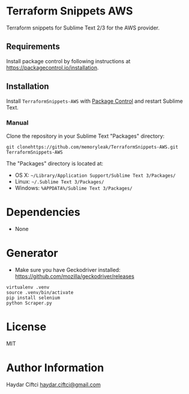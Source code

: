 # Terraform Snippets AWS
Terraform snippets for Sublime Text 2/3 for the AWS provider.

## Requirements
Install package control by following instructions at https://packagecontrol.io/installation. 

## Installation
Install `TerraformSnippets-AWS` with [Package Control](https://packagecontrol.io) and restart Sublime Text.


### Manual
Clone the repository in your Sublime Text "Packages" directory:

    git clonehttps://github.com/memoryleak/TerraformSnippets-AWS.git TerraformSnippets-AWS

The "Packages" directory is located at:

* OS X:
    `~/Library/Application Support/Sublime Text 3/Packages/`
* Linux:
    `~/.Sublime Text 3/Packages/`
* Windows:
    `%APPDATA%/Sublime Text 3/Packages/`

# Dependencies

- None

# Generator
* Make sure you have Geckodriver installed: https://github.com/mozilla/geckodriver/releases
```
virtualenv .venv
source .venv/bin/activate
pip install selenium
python Scraper.py
```

# License

MIT

# Author Information

Haydar Ciftci <haydar.ciftci@gmail.com>
